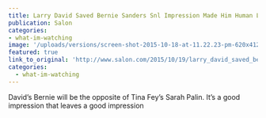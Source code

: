 ```yaml
---
title: Larry David Saved Bernie Sanders Snl Impression Made Him Human Likable  After a Rough Debate With Hillary Clinton
publication: Salon
categories: 
- what-im-watching
image: '/uploads/versions/screen-shot-2015-10-18-at-11.22.23-pm-620x412---x----620-412x---.png'
featured: true
link_to_original: 'http://www.salon.com/2015/10/19/larry_david_saved_bernie_sanders_snl_impression_made_him_human_likable_after_a_rough_debate_with_hillary_clinton/'
categories:
  - what-im-watching
---
```

David’s Bernie will be the opposite of Tina Fey’s Sarah Palin. It’s a good impression that leaves a good impression